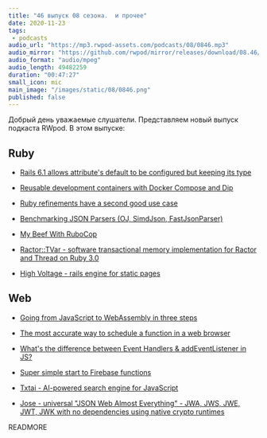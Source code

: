 ```yaml
---
title: "46 выпуск 08 сезона.  и прочее"
date: 2020-11-23
tags:
 - podcasts
audio_url: "https://mp3.rwpod-assets.com/podcasts/08/0846.mp3"
audio_mirror: "https://github.com/rwpod/mirror/releases/download/08.46/0846.mp3"
audio_format: "audio/mpeg"
audio_length: 49482259
duration: "00:47:27"
small_icon: mic
main_image: "/images/static/08/0846.png"
published: false
---
```


Добрый день уважаемые слушатели. Представляем новый выпуск подкаста RWpod. В этом выпуске:

## Ruby

 - [Rails 6.1 allows attribute's default to be configured but keeping its type](https://blog.saeloun.com/2020/11/15/rails-6-1-allows-attribute-default-to-be-configured-but-keeping-its-type)
 - [Reusable development containers with Docker Compose and Dip](https://evilmartians.com/chronicles/reusable-development-containers-with-docker-compose-and-dip)
 - [Ruby refinements have a second good use case](https://dev.to/rolandstuder/ruby-refinements-have-a-second-good-use-case-42jk)


 - [Benchmarking JSON Parsers (OJ, SimdJson, FastJsonParser)](https://www.mayerdan.com/ruby/2020/11/15/benchmarking-JSON-parser)
 - [My Beef With RuboCop](https://www.rubypigeon.com/posts/my-beef-with-rubocop/)
 - [Ractor::TVar - software transactional memory implementation for Ractor and Thread on Ruby 3.0](https://github.com/ko1/ractor-tvar)
 - [High Voltage - rails engine for static pages](https://github.com/thoughtbot/high_voltage)

## Web

 - [Going from JavaScript to WebAssembly in three steps](https://engineering.q42.nl/webassembly/)
 - [The most accurate way to schedule a function in a web browser](https://medium.com/teads-engineering/the-most-accurate-way-to-schedule-a-function-in-a-web-browser-eadcd164da12)
 - [What's the difference between Event Handlers & addEventListener in JS?](https://medium.com/dailyjs/whats-the-difference-between-event-handlers-addeventlistener-in-js-963431f05c34)


 - [Super simple start to Firebase functions](https://kentcdodds.com/blog/super-simple-start-to-firebase-functions)
 - [Txtai - AI-powered search engine for JavaScript](https://github.com/neuml/txtai.js)
 - [Jose - universal "JSON Web Almost Everything" - JWA, JWS, JWE, JWT, JWK with no dependencies using native crypto runtimes](https://github.com/panva/jose)

READMORE
